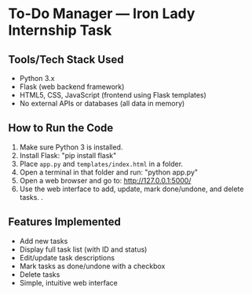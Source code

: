 # To-Do Manager — Iron Lady Internship Task

## Tools/Tech Stack Used

- Python 3.x
- Flask (web backend framework)
- HTML5, CSS, JavaScript (frontend using Flask templates)
- No external APIs or databases (all data in memory)

## How to Run the Code

1. Make sure Python 3 is installed.
2. Install Flask: "pip install flask"
3. Place `app.py` and `templates/index.html` in a folder.
4. Open a terminal in that folder and run: "python app.py"
5. Open a web browser and go to:  http://127.0.0.1:5000/
6. Use the web interface to add, update, mark done/undone, and delete tasks.
.
## Features Implemented

- Add new tasks
- Display full task list (with ID and status)
- Edit/update task descriptions
- Mark tasks as done/undone with a checkbox
- Delete tasks
- Simple, intuitive web interface



